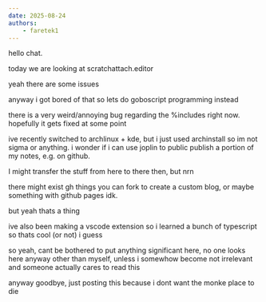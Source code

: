 ```yaml
---
date: 2025-08-24
authors:
    - faretek1
---
```

 hello chat. 

today we are looking at scratchattach.editor

yeah there are some issues

anyway i got bored of that so lets do goboscript programming instead

there is a very weird/annoying bug regarding the %includes right now. hopefully it gets fixed at some point

ive recently switched to archlinux + kde, but i just used archinstall so im not sigma or anything. i wonder if i can use joplin to public publish a portion of my notes, e.g. on github.

I might transfer the stuff from here to there then, but nrn

there might exist gh things you can fork to create a custom blog, or maybe something with github pages idk.

but yeah thats a thing

ive also been making a vscode extension so i learned a bunch of typescript so thats cool (or not) i guess

so yeah, cant be bothered to put anything significant here, no one looks here anyway other than myself, unless i somewhow become not irrelevant and someone actually cares to read this

anyway goodbye, just posting this because i dont want the monke place to die 
